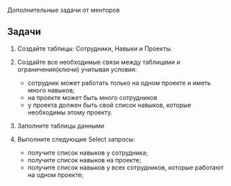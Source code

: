 Дополнительные задачи от менторов

## Задачи

1. Создайте таблицы: Сотрудники, Навыки и Проекты.

2. Создайте все необходимые связи между таблицами и ограничения(ключи) учитывая условия: 
   - cотрудник может работать только на одном проекте и иметь много навыков; 
   - на проекте может быть много сотрудников 
   - у проекта должен быть свой список навыков, которые необходимы этому проекту.

3. Заполните таблицы данными

4. Выполните следующие Select запросы:      
   - получите список навыков у сотрудника;
   - получите список навыков на проекте;
   - получите список навыков у всех сотрудников, которые работают на одном проекте;
